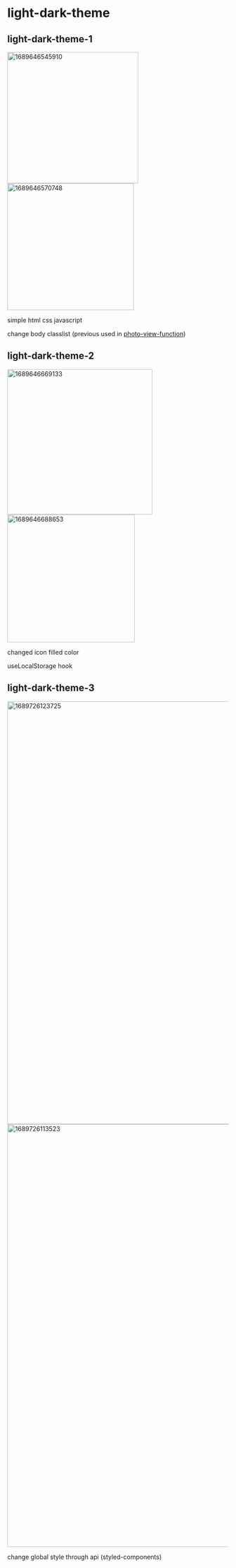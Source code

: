 # light-dark-theme

## light-dark-theme-1
<img width="298" alt="1689646545910" src="https://github.com/KarenYu729/light-dark-theme/assets/97644710/cf123cf1-da26-4878-bbb9-67900058f125">
<img width="288" alt="1689646570748" src="https://github.com/KarenYu729/light-dark-theme/assets/97644710/8cab090a-590b-4e57-8ebd-20a4054f406d">

simple html css javascript

change body classlist (previous used in <a href='https://github.com/KarenYu729/photo-view-function'>photo-view-function</a>)

## light-dark-theme-2
<img width="330" alt="1689646669133" src="https://github.com/KarenYu729/light-dark-theme/assets/97644710/519c5ccb-478b-4327-a55f-90761e357b66">
<img width="290" alt="1689646688653" src="https://github.com/KarenYu729/light-dark-theme/assets/97644710/f82a9e35-e273-4cbe-810b-922532e32c90">

changed icon filled color

useLocalStorage hook

## light-dark-theme-3

<img width="960" alt="1689726123725" src="https://github.com/KarenYu729/light-dark-theme/assets/97644710/5914f5fa-f85b-406c-bd91-2f3135486fa2">

<img width="960" alt="1689726113523" src="https://github.com/KarenYu729/light-dark-theme/assets/97644710/f63d6487-9432-4507-9d57-3a327ab5b649">

change global style through api (styled-components)

